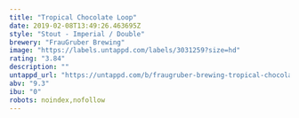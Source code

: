 ```yaml
---
title: "Tropical Chocolate Loop"
date: 2019-02-08T13:49:26.463695Z
style: "Stout - Imperial / Double"
brewery: "FrauGruber Brewing"
image: "https://labels.untappd.com/labels/3031259?size=hd"
rating: "3.84"
description: ""
untappd_url: "https://untappd.com/b/fraugruber-brewing-tropical-chocolate-loop/3031259"
abv: "9.3"
ibu: "0"
robots: noindex,nofollow
---
```

